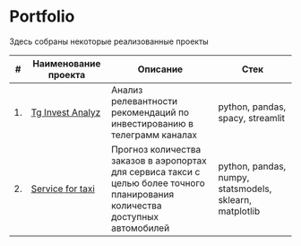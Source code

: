 # Portfolio

Здесь собраны некоторые реализованные проекты

| #    | Наименование проекта                | Описание                                                     | Стек                                                         |
| ---- | ------------------------------------------------------------ | ------------------------------------------------------------ | ------------------------------------------------------------ |
| 1.   | [Tg Invest Analyz](https://github.com/InFamousSwith/portfolio/tree/main/Tg%20invest%20analyz) | Анализ релевантности рекомендаций по инвестированию в телеграмм каналах | python, pandas, spacy, streamlit |
| 2.   | [Service for taxi](https://github.com/InFamousSwith/portfolio/tree/main/Service%20for%20taxi) | Прогноз количества заказов в аэропортах <br/>для сервиса такси с целью более точного планирования количества доступных <br/>автомобилей | python, pandas, numpy, statsmodels, sklearn, matplotlib |
